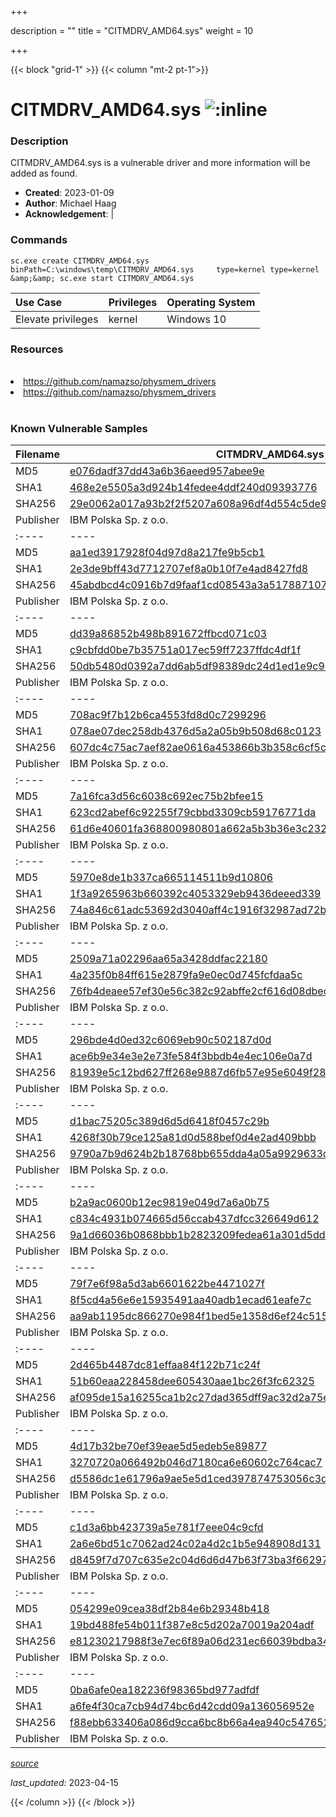 +++

description = ""
title = "CITMDRV_AMD64.sys"
weight = 10

+++


{{< block "grid-1" >}}
{{< column "mt-2 pt-1">}}


# CITMDRV_AMD64.sys ![:inline](/images/twitter_verified.png) 


### Description

CITMDRV_AMD64.sys is a vulnerable driver and more information will be added as found.

- **Created**: 2023-01-09
- **Author**: Michael Haag
- **Acknowledgement**:  | [](https://twitter.com/)

### Commands

```
sc.exe create CITMDRV_AMD64.sys binPath=C:\windows\temp\CITMDRV_AMD64.sys     type=kernel type=kernel &amp;&amp; sc.exe start CITMDRV_AMD64.sys
```

| Use Case | Privileges | Operating System | 
|:---- | ---- | ---- |
| Elevate privileges | kernel | Windows 10 |

### Resources
<br>
<li><a href=" https://github.com/namazso/physmem_drivers"> https://github.com/namazso/physmem_drivers</a></li>
<li><a href="https://github.com/namazso/physmem_drivers">https://github.com/namazso/physmem_drivers</a></li>
<br>

### Known Vulnerable Samples

| Filename | CITMDRV_AMD64.sys |
|:---- | ---- | 
| MD5 | <a href="https://www.virustotal.com/gui/file/e076dadf37dd43a6b36aeed957abee9e">e076dadf37dd43a6b36aeed957abee9e</a> |
| SHA1 | <a href="https://www.virustotal.com/gui/file/468e2e5505a3d924b14fedee4ddf240d09393776">468e2e5505a3d924b14fedee4ddf240d09393776</a> |
| SHA256 | <a href="https://www.virustotal.com/gui/file/29e0062a017a93b2f2f5207a608a96df4d554c5de976bd0276c2590a03bd3e94">29e0062a017a93b2f2f5207a608a96df4d554c5de976bd0276c2590a03bd3e94</a> |
| Publisher | IBM Polska Sp. z o.o. || Signature | IBM Polska Sp. z o.o., VeriSign Class 3 Code Signing 2009-2 CA, VeriSign Class 3 Public Primary CA   || Filename | CITMDRV_AMD64.sys |
|:---- | ---- | 
| MD5 | <a href="https://www.virustotal.com/gui/file/aa1ed3917928f04d97d8a217fe9b5cb1">aa1ed3917928f04d97d8a217fe9b5cb1</a> |
| SHA1 | <a href="https://www.virustotal.com/gui/file/2e3de9bff43d7712707ef8a0b10f7e4ad8427fd8">2e3de9bff43d7712707ef8a0b10f7e4ad8427fd8</a> |
| SHA256 | <a href="https://www.virustotal.com/gui/file/45abdbcd4c0916b7d9faaf1cd08543a3a5178871074628e0126a6eda890d26e0">45abdbcd4c0916b7d9faaf1cd08543a3a5178871074628e0126a6eda890d26e0</a> |
| Publisher | IBM Polska Sp. z o.o. || Signature | IBM Polska Sp. z o.o., VeriSign Class 3 Code Signing 2010 CA, VeriSign   || Filename | CITMDRV_AMD64.sys |
|:---- | ---- | 
| MD5 | <a href="https://www.virustotal.com/gui/file/dd39a86852b498b891672ffbcd071c03">dd39a86852b498b891672ffbcd071c03</a> |
| SHA1 | <a href="https://www.virustotal.com/gui/file/c9cbfdd0be7b35751a017ec59ff7237ffdc4df1f">c9cbfdd0be7b35751a017ec59ff7237ffdc4df1f</a> |
| SHA256 | <a href="https://www.virustotal.com/gui/file/50db5480d0392a7dd6ab5df98389dc24d1ed1e9c98c9c35964b19dabcd6dc67f">50db5480d0392a7dd6ab5df98389dc24d1ed1e9c98c9c35964b19dabcd6dc67f</a> |
| Publisher | IBM Polska Sp. z o.o. || Signature | IBM Polska Sp. z o.o., VeriSign Class 3 Code Signing 2010 CA, VeriSign   || Filename | CITMDRV_AMD64.sys |
|:---- | ---- | 
| MD5 | <a href="https://www.virustotal.com/gui/file/708ac9f7b12b6ca4553fd8d0c7299296">708ac9f7b12b6ca4553fd8d0c7299296</a> |
| SHA1 | <a href="https://www.virustotal.com/gui/file/078ae07dec258db4376d5a2a05b9b508d68c0123">078ae07dec258db4376d5a2a05b9b508d68c0123</a> |
| SHA256 | <a href="https://www.virustotal.com/gui/file/607dc4c75ac7aef82ae0616a453866b3b358c6cf5c8f9d29e4d37f844306b97c">607dc4c75ac7aef82ae0616a453866b3b358c6cf5c8f9d29e4d37f844306b97c</a> |
| Publisher | IBM Polska Sp. z o.o. || Signature | IBM Polska Sp. z o.o., VeriSign Class 3 Code Signing 2010 CA, VeriSign   || Filename | CITMDRV_AMD64.sys |
|:---- | ---- | 
| MD5 | <a href="https://www.virustotal.com/gui/file/7a16fca3d56c6038c692ec75b2bfee15">7a16fca3d56c6038c692ec75b2bfee15</a> |
| SHA1 | <a href="https://www.virustotal.com/gui/file/623cd2abef6c92255f79cbbd3309cb59176771da">623cd2abef6c92255f79cbbd3309cb59176771da</a> |
| SHA256 | <a href="https://www.virustotal.com/gui/file/61d6e40601fa368800980801a662a5b3b36e3c23296e8ae1c85726a56ef18cc8">61d6e40601fa368800980801a662a5b3b36e3c23296e8ae1c85726a56ef18cc8</a> |
| Publisher | IBM Polska Sp. z o.o. || Signature | IBM Polska Sp. z o.o., VeriSign Class 3 Code Signing 2010 CA, VeriSign   || Filename | CITMDRV_AMD64.sys |
|:---- | ---- | 
| MD5 | <a href="https://www.virustotal.com/gui/file/5970e8de1b337ca665114511b9d10806">5970e8de1b337ca665114511b9d10806</a> |
| SHA1 | <a href="https://www.virustotal.com/gui/file/1f3a9265963b660392c4053329eb9436deeed339">1f3a9265963b660392c4053329eb9436deeed339</a> |
| SHA256 | <a href="https://www.virustotal.com/gui/file/74a846c61adc53692d3040aff4c1916f32987ad72b07fe226e9e7dbeff1036c4">74a846c61adc53692d3040aff4c1916f32987ad72b07fe226e9e7dbeff1036c4</a> |
| Publisher | IBM Polska Sp. z o.o. || Signature | IBM Polska Sp. z o.o., VeriSign Class 3 Code Signing 2009-2 CA, VeriSign Class 3 Public Primary CA   || Filename | CITMDRV_AMD64.sys |
|:---- | ---- | 
| MD5 | <a href="https://www.virustotal.com/gui/file/2509a71a02296aa65a3428ddfac22180">2509a71a02296aa65a3428ddfac22180</a> |
| SHA1 | <a href="https://www.virustotal.com/gui/file/4a235f0b84ff615e2879fa9e0ec0d745fcfdaa5c">4a235f0b84ff615e2879fa9e0ec0d745fcfdaa5c</a> |
| SHA256 | <a href="https://www.virustotal.com/gui/file/76fb4deaee57ef30e56c382c92abffe2cf616d08dbecb3368c8ee6b02e59f303">76fb4deaee57ef30e56c382c92abffe2cf616d08dbecb3368c8ee6b02e59f303</a> |
| Publisher | IBM Polska Sp. z o.o. || Signature | IBM Polska Sp. z o.o., VeriSign Class 3 Code Signing 2010 CA, VeriSign   || Filename | CITMDRV_AMD64.sys |
|:---- | ---- | 
| MD5 | <a href="https://www.virustotal.com/gui/file/296bde4d0ed32c6069eb90c502187d0d">296bde4d0ed32c6069eb90c502187d0d</a> |
| SHA1 | <a href="https://www.virustotal.com/gui/file/ace6b9e34e3e2e73fe584f3bbdb4e4ec106e0a7d">ace6b9e34e3e2e73fe584f3bbdb4e4ec106e0a7d</a> |
| SHA256 | <a href="https://www.virustotal.com/gui/file/81939e5c12bd627ff268e9887d6fb57e95e6049f28921f3437898757e7f21469">81939e5c12bd627ff268e9887d6fb57e95e6049f28921f3437898757e7f21469</a> |
| Publisher | IBM Polska Sp. z o.o. || Signature | IBM Polska Sp. z o.o., VeriSign Class 3 Code Signing 2010 CA, VeriSign   || Filename | CITMDRV_AMD64.sys |
|:---- | ---- | 
| MD5 | <a href="https://www.virustotal.com/gui/file/d1bac75205c389d6d5d6418f0457c29b">d1bac75205c389d6d5d6418f0457c29b</a> |
| SHA1 | <a href="https://www.virustotal.com/gui/file/4268f30b79ce125a81d0d588bef0d4e2ad409bbb">4268f30b79ce125a81d0d588bef0d4e2ad409bbb</a> |
| SHA256 | <a href="https://www.virustotal.com/gui/file/9790a7b9d624b2b18768bb655dda4a05a9929633cef0b1521e79e40d7de0a05b">9790a7b9d624b2b18768bb655dda4a05a9929633cef0b1521e79e40d7de0a05b</a> |
| Publisher | IBM Polska Sp. z o.o. || Signature | IBM Polska Sp. z o.o., VeriSign Class 3 Code Signing 2009-2 CA, VeriSign Class 3 Public Primary CA   || Filename | CITMDRV_AMD64.sys |
|:---- | ---- | 
| MD5 | <a href="https://www.virustotal.com/gui/file/b2a9ac0600b12ec9819e049d7a6a0b75">b2a9ac0600b12ec9819e049d7a6a0b75</a> |
| SHA1 | <a href="https://www.virustotal.com/gui/file/c834c4931b074665d56ccab437dfcc326649d612">c834c4931b074665d56ccab437dfcc326649d612</a> |
| SHA256 | <a href="https://www.virustotal.com/gui/file/9a1d66036b0868bbb1b2823209fedea61a301d5dd245f8e7d390bd31e52d663e">9a1d66036b0868bbb1b2823209fedea61a301d5dd245f8e7d390bd31e52d663e</a> |
| Publisher | IBM Polska Sp. z o.o. || Signature | IBM Polska Sp. z o.o., Symantec Class 3 SHA256 Code Signing CA, VeriSign   || Filename | CITMDRV_AMD64.sys |
|:---- | ---- | 
| MD5 | <a href="https://www.virustotal.com/gui/file/79f7e6f98a5d3ab6601622be4471027f">79f7e6f98a5d3ab6601622be4471027f</a> |
| SHA1 | <a href="https://www.virustotal.com/gui/file/8f5cd4a56e6e15935491aa40adb1ecad61eafe7c">8f5cd4a56e6e15935491aa40adb1ecad61eafe7c</a> |
| SHA256 | <a href="https://www.virustotal.com/gui/file/aa9ab1195dc866270e984f1bed5e1358d6ef24c515dfdb6c2a92d1e1b94bf608">aa9ab1195dc866270e984f1bed5e1358d6ef24c515dfdb6c2a92d1e1b94bf608</a> |
| Publisher | IBM Polska Sp. z o.o. || Signature | IBM Polska Sp. z o.o., VeriSign Class 3 Code Signing 2009-2 CA, VeriSign Class 3 Public Primary Certification Authority (PCA3 G1 SHA1)   || Filename | CITMDRV_AMD64.sys |
|:---- | ---- | 
| MD5 | <a href="https://www.virustotal.com/gui/file/2d465b4487dc81effaa84f122b71c24f">2d465b4487dc81effaa84f122b71c24f</a> |
| SHA1 | <a href="https://www.virustotal.com/gui/file/51b60eaa228458dee605430aae1bc26f3fc62325">51b60eaa228458dee605430aae1bc26f3fc62325</a> |
| SHA256 | <a href="https://www.virustotal.com/gui/file/af095de15a16255ca1b2c27dad365dff9ac32d2a75e8e288f5a1307680781685">af095de15a16255ca1b2c27dad365dff9ac32d2a75e8e288f5a1307680781685</a> |
| Publisher | IBM Polska Sp. z o.o. || Signature | IBM Polska Sp. z o.o., VeriSign Class 3 Code Signing 2009-2 CA, VeriSign Class 3 Public Primary CA   || Filename | CITMDRV_AMD64.sys |
|:---- | ---- | 
| MD5 | <a href="https://www.virustotal.com/gui/file/4d17b32be70ef39eae5d5edeb5e89877">4d17b32be70ef39eae5d5edeb5e89877</a> |
| SHA1 | <a href="https://www.virustotal.com/gui/file/3270720a066492b046d7180ca6e60602c764cac7">3270720a066492b046d7180ca6e60602c764cac7</a> |
| SHA256 | <a href="https://www.virustotal.com/gui/file/d5586dc1e61796a9ae5e5d1ced397874753056c3df2eb963a8916287e1929a71">d5586dc1e61796a9ae5e5d1ced397874753056c3df2eb963a8916287e1929a71</a> |
| Publisher | IBM Polska Sp. z o.o. || Signature | IBM Polska Sp. z o.o., VeriSign Class 3 Code Signing 2009-2 CA, VeriSign Class 3 Public Primary CA   || Filename | CITMDRV_AMD64.sys |
|:---- | ---- | 
| MD5 | <a href="https://www.virustotal.com/gui/file/c1d3a6bb423739a5e781f7eee04c9cfd">c1d3a6bb423739a5e781f7eee04c9cfd</a> |
| SHA1 | <a href="https://www.virustotal.com/gui/file/2a6e6bd51c7062ad24c02a4d2c1b5e948908d131">2a6e6bd51c7062ad24c02a4d2c1b5e948908d131</a> |
| SHA256 | <a href="https://www.virustotal.com/gui/file/d8459f7d707c635e2c04d6d6d47b63f73ba3f6629702c7a6e0df0462f6478ae2">d8459f7d707c635e2c04d6d6d47b63f73ba3f6629702c7a6e0df0462f6478ae2</a> |
| Publisher | IBM Polska Sp. z o.o. || Signature | IBM Polska Sp. z o.o., VeriSign Class 3 Code Signing 2009-2 CA, VeriSign Class 3 Public Primary CA   || Filename | CITMDRV_AMD64.sys |
|:---- | ---- | 
| MD5 | <a href="https://www.virustotal.com/gui/file/054299e09cea38df2b84e6b29348b418">054299e09cea38df2b84e6b29348b418</a> |
| SHA1 | <a href="https://www.virustotal.com/gui/file/19bd488fe54b011f387e8c5d202a70019a204adf">19bd488fe54b011f387e8c5d202a70019a204adf</a> |
| SHA256 | <a href="https://www.virustotal.com/gui/file/e81230217988f3e7ec6f89a06d231ec66039bdba340fd8ebb2bbb586506e3293">e81230217988f3e7ec6f89a06d231ec66039bdba340fd8ebb2bbb586506e3293</a> |
| Publisher | IBM Polska Sp. z o.o. || Signature | IBM Polska Sp. z o.o., Symantec Class 3 SHA256 Code Signing CA, VeriSign   || Filename | CITMDRV_AMD64.sys |
|:---- | ---- | 
| MD5 | <a href="https://www.virustotal.com/gui/file/0ba6afe0ea182236f98365bd977adfdf">0ba6afe0ea182236f98365bd977adfdf</a> |
| SHA1 | <a href="https://www.virustotal.com/gui/file/a6fe4f30ca7cb94d74bc6d42cdd09a136056952e">a6fe4f30ca7cb94d74bc6d42cdd09a136056952e</a> |
| SHA256 | <a href="https://www.virustotal.com/gui/file/f88ebb633406a086d9cca6bc8b66a4ea940c5476529f9033a9e0463512a23a57">f88ebb633406a086d9cca6bc8b66a4ea940c5476529f9033a9e0463512a23a57</a> |
| Publisher | IBM Polska Sp. z o.o. || Signature | IBM Polska Sp. z o.o., Symantec Class 3 SHA256 Code Signing CA, VeriSign   |


[*source*](https://github.com/magicsword-io/LOLDrivers/tree/main/yaml/citmdrv_amd64.yaml)

*last_updated:* 2023-04-15








{{< /column >}}
{{< /block >}}
